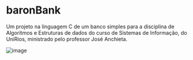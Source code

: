 # baronBank
Um projeto na linguagem C de um banco simples para a disciplina de Algoritmos e Estruturas de dados do curso de Sistemas de Informação, do UniRios, ministrado pelo professor José Anchieta.


![image](https://github.com/user-attachments/assets/4f8624ab-f54a-44aa-8cd4-95adfe04eb20)
